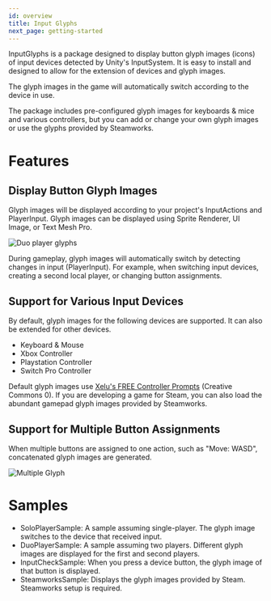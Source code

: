```yaml
---
id: overview
title: Input Glyphs
next_page: getting-started
---
```


InputGlyphs is a package designed to display button glyph images (icons) of input devices detected by Unity's InputSystem. It is easy to install and designed to allow for the extension of devices and glyph images.

The glyph images in the game will automatically switch according to the device in use.

The package includes pre-configured glyph images for keyboards & mice and various controllers, but you can add or change your own glyph images or use the glyphs provided by Steamworks.

# Features
## Display Button Glyph Images
Glyph images will be displayed according to your project's InputActions and PlayerInput. Glyph images can be displayed using Sprite Renderer, UI Image, or Text Mesh Pro.

![Duo player glyphs]({{site.baseurl}}/assets/duo_glyphs.png)

During gameplay, glyph images will automatically switch by detecting changes in input (PlayerInput). For example, when switching input devices, creating a second local player, or changing button assignments.

## Support for Various Input Devices
By default, glyph images for the following devices are supported. It can also be extended for other devices.
- Keyboard & Mouse
- Xbox Controller
- Playstation Controller
- Switch Pro Controller

Default glyph images use [Xelu's FREE Controller Prompts](https://thoseawesomeguys.com/prompts) (Creative Commons 0). If you are developing a game for Steam, you can also load the abundant gamepad glyph images provided by Steamworks.

## Support for Multiple Button Assignments
When multiple buttons are assigned to one action, such as "Move: WASD", concatenated glyph images are generated.

![Multiple Glyph]({{site.baseurl}}/assets/multi_glyph.png)

# Samples
- SoloPlayerSample: A sample assuming single-player. The glyph image switches to the device that received input.
- DuoPlayerSample: A sample assuming two players. Different glyph images are displayed for the first and second players.
- InputCheckSample: When you press a device button, the glyph image of that button is displayed.
- SteamworksSample: Displays the glyph images provided by Steam. Steamworks setup is required.
